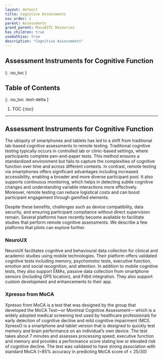 ```yaml
---
layout: default
title: Cognitive Assessments
nav_order: 1
parent: Assessments
grand_parent: MassAITC Resources
has_children: true
usemathjax: true
description: "Cognitive Assessments"
---
```

## Assessment Instruments for Cognitive Function
{: .no_toc }

## Table of Contents
{: .no_toc .text-delta }

1. TOC
{:toc}
---

## Assessment Instruments for Cognitive Function

The ubiquity of smartphones and tablets has led to a shift from traditional lab-based cognitive assessments to remote testing. Traditional cognitive testing typically occurs in controlled lab or clinic-based settings, where participants complete pen-and-paper tests. This method ensures a standardized environment but fails to capture the complexities of cognitive function over time and across different contexts. In contrast, remote testing via smartphones offers significant advantages including increased accessibility, enabling a broader and more diverse participant pool. It also supports continuous monitoring, which helps in detecting subtle cognitive changes and understanding variable interactions more effectively. Moreover, remote testing can reduce logistical costs and can boost participant engagement through gamified elements. 

Despite these benefits, challenges such as device compatibility, data security, and ensuring participant compliance without direct supervision remain. Several platforms have recently become available to facilitate studies that perform remote cognitive assessments. We describe a few platforms that pilots can explore further.

### NeuroUX

NeuroUX facilitates cognitive and behavioural data collection for clinical and academic studies using mobile technologies. Their platform offers validated cognitive tests including memory, psychomotor tests, executive function, emotion and social recognition, and attention. In addition to mobile cognitive tests, they also support EMAs, passive data collection from smartphone sensors (including GPS location), and Fitbit integration. They also support custom development and enhancements to their app.

### Xpresso from MoCA

Xpresso from MoCA is a test that was designed by the group that developed the MoCA Test—or Montreal Cognitive Assessment— which is a widely adopted medical screening test used by healthcare professionals for early detection of cognitive decline and mild cognitive impairment (MCI). XpressO is a smartphone and tablet version that is designed to quickly test memory and brain performance on an individual’s own device. The test takes about 7 minutes and assesses processing speed, executive function and memory and provides a performance score stating low or elevated risk of cognitive decline. The test was validated to have strong association with standard MoCA (~85\% accuracy in predicting MoCA score of < 25/30)


